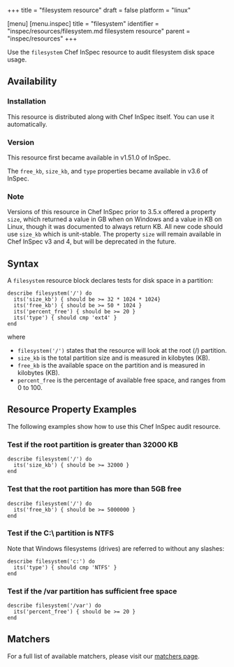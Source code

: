 +++
title = "filesystem resource"
draft = false
platform = "linux"

[menu]
  [menu.inspec]
    title = "filesystem"
    identifier = "inspec/resources/filesystem.md filesystem resource"
    parent = "inspec/resources"
+++


Use the `filesystem` Chef InSpec resource to audit filesystem disk space usage.


## Availability

### Installation

This resource is distributed along with Chef InSpec itself. You can use it automatically.

### Version

This resource first became available in v1.51.0 of InSpec.

The `free_kb`, `size_kb`, and `type` properties became available in v3.6 of InSpec.

### Note

Versions of this resource in Chef InSpec prior to 3.5.x offered a property `size`, which returned a value in GB when on Windows and a value in KB on Linux, though it was documented to always return KB.  All new code should use `size_kb` which is unit-stable. The property `size` will remain available in Chef InSpec v3 and 4, but will be deprecated in the future.

## Syntax

A `filesystem` resource block declares tests for disk space in a partition:

    describe filesystem('/') do
      its('size_kb') { should be >= 32 * 1024 * 1024}
      its('free_kb') { should be >= 50 * 1024 }
      its('percent_free') { should be >= 20 }
      its('type') { should cmp 'ext4' }
    end

where

* `filesystem('/')` states that the resource will look at the root (/) partition.
* `size_kb` is the total partition size and is measured in kilobytes (KB).
* `free_kb` is the available space on the partition and is measured in kilobytes (KB).
* `percent_free` is the percentage of available free space, and ranges from 0 to 100.


## Resource Property Examples

The following examples show how to use this Chef InSpec audit resource.

### Test if the root partition is greater than 32000 KB

    describe filesystem('/') do
      its('size_kb') { should be >= 32000 }
    end


### Test that the root partition has more than 5GB free

    describe filesystem('/') do
      its('free_kb') { should be >= 5000000 }
    end


### Test if the C:\ partition is NTFS

Note that Windows filesystems (drives) are referred to without any slashes:

    describe filesystem('c:') do
      its('type') { should cmp 'NTFS' }
    end


### Test if the /var partition has sufficient free space

    describe filesystem('/var') do
      its('percent_free') { should be >= 20 }
    end

## Matchers

For a full list of available matchers, please visit our [matchers page](https://www.inspec.io/docs/reference/matchers/).
